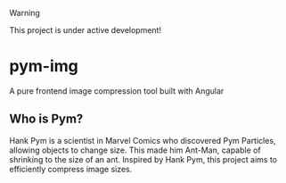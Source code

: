 > [!WARNING]
>
> This project is under active development!

# pym-img

A pure frontend image compression tool built with Angular

## Who is Pym?

Hank Pym is a scientist in Marvel Comics who discovered Pym Particles, allowing objects to change size. This made him Ant-Man, capable of shrinking to the size of an ant. Inspired by Hank Pym, this project aims to efficiently compress image sizes.
